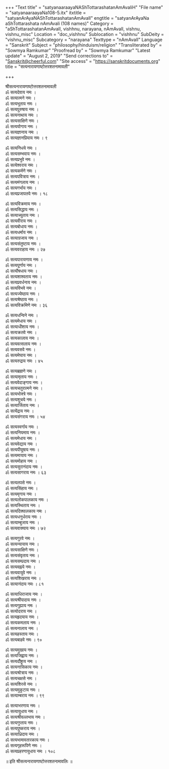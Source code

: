 +++
"Text title" = "satyanaaraayaNAShTottarashatanAmAvaliH"
"File name" = "satyanaaraayaNa108-5.itx"
itxtitle = "satyanArAyaNAShTottarashatanAmAvalI"
engtitle = "satyanArAyaNa aShTottarashata nAmAvali (108 names)"
Category = "aShTottarashatanAmAvalI, vishhnu, narayana, nAmAvalI, vishnu, vishnu_misc"
Location = "doc_vishhnu"
Sublocation = "vishhnu"
SubDeity = "vishnu_misc"
Subcategory = "narayana"
Texttype = "nAmAvalI"
Language = "Sanskrit"
Subject = "philosophy/hinduism/religion"
"Transliterated by" = "Sowmya Ramkumar"
"Proofread by" = "Sowmya Ramkumar"
"Latest update" = "August 2, 2019"
"Send corrections to" = "Sanskrit@cheerful.com"
"Site access" = "https://sanskritdocuments.org"
title = "सत्यनारायणाष्टोत्तरशतनामावली"

+++
  
 श्रीसत्यनारायणाष्टोत्तरशतनामावली   
ॐ सत्यदेवाय नमः ।  
ॐ सत्यात्मने नमः ।  
ॐ सत्यभूताय नमः ।  
ॐ सत्यपुरुषाय नमः ।  
ॐ सत्यनाथाय नमः ।  
ॐ सत्यसाक्षिणे नमः ।  
ॐ सत्ययोगाय नमः ।  
ॐ सत्यज्ञानाय नमः ।  
ॐ सत्यज्ञानप्रियाय नमः । ९  
  
ॐ सत्यनिधये नमः ।  
ॐ सत्यसम्भवाय नमः ।  
ॐ सत्यप्रभुवे नमः ।  
ॐ सत्येश्वराय नमः ।  
ॐ सत्यकर्मणे नमः ।  
ॐ सत्यपवित्राय नमः ।  
ॐ सत्यमंगलाय नमः ।  
ॐ सत्यगर्भाय नमः ।  
ॐ सत्यप्रजापतये नमः । १८  
  
ॐ सत्यविक्रमाय नमः ।  
ॐ सत्यसिद्धाय नमः ।  
ॐ सत्याच्युताय नमः ।  
ॐ सत्यवीराय नमः ।  
ॐ सत्यबोधाय नमः ।  
ॐ सत्यधर्माय नमः ।  
ॐ सत्याग्रजाय नमः ।  
ॐ सत्यसंतुष्टाय नमः ।  
ॐ सत्यवराहाय नमः । २७  
  
ॐ सत्यपारायणाय नमः ।  
ॐ सत्यपूर्णाय नमः ।  
ॐ सत्यौषधाय नमः ।  
ॐ सत्यशाश्वताय नमः ।  
ॐ सत्यप्रवर्धनाय नमः ।  
ॐ सत्यविभवे नमः ।  
ॐ सत्यज्येष्ठाय नमः ।  
ॐ सत्यश्रेष्ठाय नमः ।  
ॐ सत्यविक्रमिणे नमः । ३६  
  
ॐ सत्यधन्विने नमः ।  
ॐ सत्यमेधाय नमः ।  
ॐ सत्याधीशाय नमः ।  
ॐ सत्यक्रतवे नमः ।  
ॐ सत्यकालाय नमः ।  
ॐ सत्यवत्सलाय नमः ।  
ॐ सत्यवसवे नमः ।  
ॐ सत्यमेघाय नमः ।  
ॐ सत्यरुद्राय नमः । ४५  
  
ॐ सत्यब्रह्मणे नमः ।  
ॐ सत्यामृताय नमः ।  
ॐ सत्यवेदाङ्गाय नमः ।  
ॐ सत्यचतुरात्मने नमः ।  
ॐ सत्यभोक्त्रे नमः ।  
ॐ सत्यशुचये नमः ।  
ॐ सत्यार्जिताय नमः ।  
ॐ सत्येंद्राय नमः ।  
ॐ सत्यसंगराय नमः । ५४  
  
ॐ सत्यस्वर्गाय नमः ।  
ॐ सत्यनियमाय नमः ।  
ॐ सत्यमेधाय नमः ।  
ॐ सत्यवेद्याय नमः ।  
ॐ सत्यपीयूषाय नमः ।  
ॐ सत्यमायाय नमः ।  
ॐ सत्यमोहाय नमः ।  
ॐ सत्यसुरानंदाय नमः ।  
ॐ सत्यसागराय नमः । ६३  
  
ॐ सत्यतपसे नमः ।  
ॐ सत्यसिंहाय नमः ।  
ॐ सत्यमृगाय नमः ।  
ॐ सत्यलोकपालकाय नमः ।  
ॐ सत्यस्थिताय नमः ।  
ॐ सत्यदिक्पालकाय नमः ।  
ॐ सत्यधनुर्धराय नमः ।  
ॐ सत्याम्बुजाय नमः ।  
ॐ सत्यवाक्याय नमः । ७२  
  
ॐ सत्यगुरवे नमः ।  
ॐ सत्यन्यायाय नमः ।  
ॐ सत्यसाक्षिणे नमः ।  
ॐ सत्यसंवृताय नमः ।  
ॐ सत्यसम्प्रदाय नमः ।  
ॐ सत्यवह्नये नमः ।  
ॐ सत्यवायुवे नमः ।  
ॐ सत्यशिखराय नमः ।  
ॐ सत्यानंदाय नमः । ८१  
  
ॐ सत्याधिराजाय नमः ।  
ॐ सत्यश्रीपादाय नमः ।  
ॐ सत्यगुह्याय नमः ।  
ॐ सत्योदराय नमः ।  
ॐ सत्यहृदयाय नमः ।  
ॐ सत्यकमलाय नमः ।  
ॐ सत्यनालाय नमः ।  
ॐ सत्यहस्ताय नमः ।  
ॐ सत्यबाहवे नमः । ९०  
  
ॐ सत्यमुखाय नमः ।  
ॐ सत्यजिह्वाय नमः ।  
ॐ सत्यदौंष्ट्राय नमः ।  
ॐ सत्यनासिकाय नमः ।  
ॐ सत्यश्रोत्राय नमः ।  
ॐ सत्यचक्षसे नमः ।  
ॐ सत्यशिरसे नमः ।  
ॐ सत्यमुकुटाय नमः ।  
ॐ सत्याम्बराय नमः । ९९  
  
ॐ सत्याभरणाय नमः ।  
ॐ सत्यायुधाय नमः ।  
ॐ सत्यश्रीवल्लभाय नमः ।  
ॐ सत्यगुप्ताय नमः ।  
ॐ सत्यपुष्कराय नमः ।  
ॐ सत्याध्रिदाय नमः ।  
ॐ सत्यभामावतारकाय नमः ।  
ॐ सत्यगृहरूपिणे नमः ।  
ॐ सत्यप्रहरणायुधाय नमः । १०८  
  
॥ इति श्रीसत्यनारायणाष्टोत्तरशतनामावलिः ॥  
  
  
  
